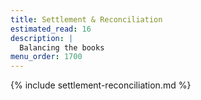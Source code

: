 ```yaml
---
title: Settlement & Reconciliation
estimated_read: 16
description: |
  Balancing the books
menu_order: 1700
---
```


{% include settlement-reconciliation.md %}
